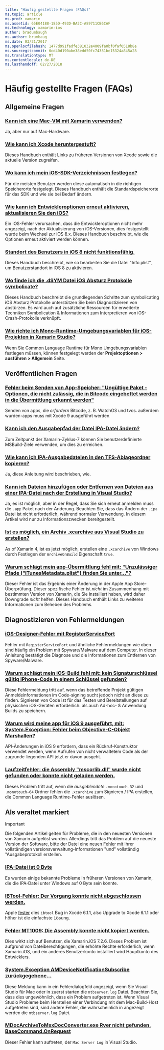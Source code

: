 ```yaml
---
title: "Häufig gestellte Fragen (FAQs)"
ms.topic: article
ms.prod: xamarin
ms.assetid: 65E04188-185D-493D-BA3C-A89711CB6CAF
ms.technology: xamarin-ios
author: bradumbaugh
ms.author: brumbaug
ms.date: 03/21/2017
ms.openlocfilehash: 1477d991fadfe381032e4009fa0bf0faf0518b8e
ms.sourcegitcommit: 6cd40d190abe38edd50fc74331be15324a845a28
ms.translationtype: MT
ms.contentlocale: de-DE
ms.lasthandoff: 02/27/2018
---
```

# <a name="frequently-asked-questions"></a>Häufig gestellte Fragen (FAQs)

## <a name="general-questions"></a>Allgemeine Fragen

### <a name="can-i-use-a-mac-vm-with-xamarinmac-vmmd"></a>[Kann ich eine Mac-VM mit Xamarin verwenden?](mac-vm.md)
Ja, aber nur auf Mac-Hardware.

### <a name="how-can-i-downgrade-xcodedowngrade-xcodemd"></a>[Wie kann ich Xcode heruntergestuft?](downgrade-xcode.md)
Dieses Handbuch enthält Links zu früheren Versionen von Xcode sowie die aktuelle Version zugreifen.

### <a name="where-can-i-set-my-ios-sdk-locationsios-sdkmd"></a>[Wo kann ich mein iOS-SDK-Verzeichnissen festlegen?](ios-sdk.md)
Für die meisten Benutzer werden diese automatisch in die richtigen Speicherorte festgelegt. Dieses Handbuch enthält die Standardspeicherorte für das SDK und wie sie bei Bedarf ändern.

### <a name="how-can-i-reenable-developer-options-after-updating-iosupdate-developer-optionsmd"></a>[Wie kann ich Entwickleroptionen erneut aktivieren, aktualisieren Sie den iOS?](update-developer-options.md)
Ein iOS-Fehler verursachen, dass die Entwickleroptionen nicht mehr angezeigt, nach der Aktualisierung von iOS-Versionen, dies festgestellt wurde beim Wechsel zur iOS 8.x. Dieses Handbuch beschreibt, wie die Optionen erneut aktiviert werden können.

### <a name="user-location-not-working-in-ios-8ios8-user-locationmd"></a>[Standort des Benutzers in iOS 8 nicht funktionsfähig.](ios8-user-location.md)
Dieses Handbuch beschreibt, wie so bearbeiten Sie die Datei "Info.plist", um Benutzerstandort in iOS 8 zu aktivieren.

### <a name="where-can-i-find-the-dsym-file-to-symbolicate-ios-crash-logssymbolicate-ios-crashmd"></a>[Wo finde ich die .dSYM Datei iOS Absturz Protokolle symbolicate?](symbolicate-ios-crash.md)
Dieses Handbuch beschreibt die grundlegenden Schritte zum symbolicating iOS Absturz Protokolle unterstützen Sie beim Diagnostizieren von abstürzen. Es wird auch auf zusätzliche Ressourcen für erweiterte Techniken Symbolication & Informationen zum Interpretieren von iOS-Crash-Protokolle verknüpft.


### <a name="how-do-i-set-mono-runtime-environment-variables-for-ios-projects-in-xamarin-studioxs-mono-runtimemd"></a>[Wie richte ich Mono-Runtime-Umgebungsvariablen für iOS-Projekten in Xamarin Studio?](xs-mono-runtime.md)
Wenn Sie Common Language Runtime für Mono Umgebungsvariablen festlegen müssen, können festgelegt werden der **Projektoptionen > ausführen > Allgemein** Seite.

## <a name="publishing-questions"></a>Veröffentlichen Fragen

### <a name="error-when-submitting-to-app-store-invalid-bundle---options-not-allowed-to-be-embedded-in-bitcode-are-detected-in-the-submissioninvalid-bundle-bitcodemd"></a>[Fehler beim Senden von App-Speicher: "Ungültige Paket - Optionen, die nicht zulässig, die in Bitcode eingebettet werden in die Übermittlung erkannt werden"](invalid-bundle-bitcode.md)

Senden von apps, die _erfordern_ Bitcode, z. B. WatchOS und tvos. außerdem wurden-apps muss mit Xcode 9 ausgeführt werden.

### <a name="can-i-change-the-output-path-of-the-ipa-fileipa-output-pathmd"></a>[Kann ich den Ausgabepfad der Datei IPA-Datei ändern?](ipa-output-path.md)
Zum Zeitpunkt der Xamarin-Zyklus-7 können Sie benutzerdefinierte MSBuild-Ziele verwenden, um dies zu erreichen.

### <a name="how-can-i-copy-ipa-output-files-to-the-tfs-drop-folderipa-tfsmd"></a>[Wie kann ich IPA-Ausgabedateien in den TFS-Ablageordner kopieren?](ipa-tfs.md)
Ja, diese Anleitung wird beschrieben, wie.

### <a name="can-i-add-files-to-or-remove-files-from-an-ipa-file-after-building-it-in-visual-studiomodify-ipamd"></a>[Kann ich Dateien hinzufügen oder Entfernen von Dateien aus einer IPA-Datei nach der Erstellung in Visual Studio?](modify-ipa.md)
Ja, es ist möglich, aber in der Regel, dass Sie sich erneut anmelden muss die `.app` Paket nach der Änderung. Beachten Sie, dass das Ändern der `.ipa` Datei ist nicht erforderlich, während normaler Verwendung. In diesem Artikel wird nur zu Informationszwecken bereitgestellt.

### <a name="is-it-possible-to-create-a-xcarchive-archive-from-visual-studiocreate-xcarchivemd"></a>[Ist es möglich, ein Archiv .xcarchive aus Visual Studio zu erstellen?](create-xcarchive.md)
As of Xamarin 4, ist es jetzt möglich, erstellen eine `.xcarchive` von Windows durch Festlegen der `ArchiveOnBuild` Eigenschaft `true`.

### <a name="why-does-my-app-submission-fail-with-disallowed-paths--itunesmetadataplist--found-at--itunesmetadata-disallowed-pathsmd"></a>[Warum schlägt mein app-Übermittlung fehl mit: "Unzulässiger Pfade ("iTunesMetadata.plist") finden Sie unter..."?](itunesmetadata-disallowed-paths.md)
Dieser Fehler ist das Ergebnis einer Änderung in der Apple App Store-Überprüfung. Dieser spezifische Fehler ist _nicht_ im Zusammenhang mit bestimmten Version von Xamarin, die Sie installiert haben, wird daher Downgrade _nicht_ helfen. Dieses Handbuch enthält Links zu weiteren Informationen zum Beheben des Problems.


## <a name="diagnosing-specific-error-messages"></a>Diagnostizieren von Fehlermeldungen

### <a name="ios-designer-error-with-registerserviceporterror-registerserviceportmd"></a>[iOS-Designer-Fehler mit RegisterServicePort](error-registerserviceport.md)
Fehler mit `RegisterServicePort` und ähnliche Fehlermeldungen wie oben sind häufig ein Problem mit Spyware/Malware auf dem Computer. In dieser Anleitung bestätigt die Diagnose und die Informationen zum Entfernen von Spyware/Malware.

### <a name="why-does-my-ios-build-fail-with-no-valid-iphone-code-signing-keys-found-in-keychainno-codesigning-keysmd"></a>[Warum schlägt mein iOS-Build fehl mit: kein Signaturschlüssel gültig iPhone-Code in einem Schlüssel gefunden?](no-codesigning-keys.md)
Diese Fehlermeldung tritt auf, wenn das betreffende Projekt gültigen Anmeldeinformationen im Code-signing sucht jedoch nicht an diese zu finden. Signieren von Code ist für das Testen und Bereitstellungen auf physischen iOS-Geräten erforderlich. als auch Ad-hoc- & Anwendung Builds zu speichern.

### <a name="why-does-my-ios-9-app-fail-with-systemexception-failed-to-marshal-the-objective-c-objectexception-marshal-obj-cmd"></a>[Warum wird meine app für iOS 9 ausgeführt, mit: System.Exception: Fehler beim Objective-C-Objekt Marshallen?](exception-marshal-obj-c.md)
API-Änderungen in iOS 9 erfordern, dass ein Rückruf-Konstruktor verwendet werden, wenn Aufrufen von nicht verwaltetem Code als der zugrunde liegenden API jetzt er davon ausgeht.

### <a name="runtime-error-the-assembly-mscorlibdll-was-not-found-or-could-not-be-loadederror-mscorlib-not-foundmd"></a>[Laufzeitfehler: die Assembly "mscorlib.dll" wurde nicht gefunden oder konnte nicht geladen werden.](error-mscorlib-not-found.md)
Dieses Problem tritt auf, wenn die *ausgeblendete* `.monotouch-32` und `.monotouch-64` Ordner fehlen die `.xcarchive` zum Signieren / IPA erstellen, die Common Language Runtime-Fehler auslösen.

## <a name="deprecated"></a>Als veraltet markiert

> [!IMPORTANT]
> Die folgenden Artikel gelten für Probleme, die in den neuesten Versionen von Xamarin aufgelöst wurden. Allerdings tritt das Problem auf die neueste Version der Software, bitte der Datei eine [neuen Fehler](~/cross-platform/troubleshooting/questions/howto-file-bug.md) mit Ihrer vollständigen versionsverwaltung-Informationen "und" vollständig "Ausgabeprotokoll erstellen.



### <a name="ipa-file-is-0-bytesipa-zero-bytesmd"></a>[IPA-Datei ist 0 Byte](ipa-zero-bytes.md)
Es wurden einige bekannte Probleme in früheren Versionen von Xamarin, die die IPA-Datei unter Windows auf 0 Byte sein könnte.

### <a name="ibtool-error-the-operation-couldnt-be-completederror-ibtoolmd"></a>[IBTool-Fehler: Der Vorgang konnte nicht abgeschlossen werden.](error-ibtool.md)
Apple [fester](https://developer.apple.com/library/ios/releasenotes/DeveloperTools/RN-Xcode/Chapters/xc6_release_notes.html) dies `ibtool` Bug in Xcode 6.1.1, also Upgrade to Xcode 6.1.1 oder höher ist die einfachste Lösung.

### <a name="error-mt1009-could-not-copy-the-assemblyerror-mt1009md"></a>[Fehler MT1009: Die Assembly konnte nicht kopiert werden.](error-mt1009.md)
Dies wirkt sich auf Benutzer, die Xamarin.iOS 7.2.6. Dieses Problem ist aufgrund von Dateiberechtigungen, die erhöhte Rechte erforderlich, wenn Xamarin.iOS, und ein anderes Benutzerkonto installiert wird Hauptkonto des Entwicklers.

### <a name="systemexception-amdevicenotificationsubscribe-returned-exception-amddevicenotificationsubscribemd"></a>[System.Exception AMDeviceNotificationSubscribe zurückgegebene...](exception-amddevicenotificationsubscribe.md)
Diese Meldung kann in ein Fehlerdialogfeld angezeigt, wenn Sie Visual Studio für Mac oder in zuerst starten die `mtbserver.log` Datei. Beachten Sie, dass dies ungewöhnlich, dass ein Problem aufgetreten ist. Wenn Visual Studio Probleme beim Herstellen einer Verbindung mit dem Mac-Build-Host aufgetreten sind, sind andere Fehler, die wahrscheinlich in angezeigt werden die `mtbserver.log` Datei.

### <a name="mdocarchivetomsxdocconverterexe-not-found-rverbasecommandonrequestmdocarchivetomsxdocconverter-not-foundmd"></a>[MDocArchiveToMsxDocConverter.exe Rver nicht gefunden. BaseCommand.OnRequest](mdocarchivetomsxdocconverter-not-found.md)
Dieser Fehler kann auftreten, der `Mac Server Log` in Visual Studio.
